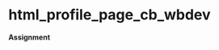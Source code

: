 # html_profile_page_cb_wbdev
<strong>Assignment </strong>
                                                                                                                                                                            